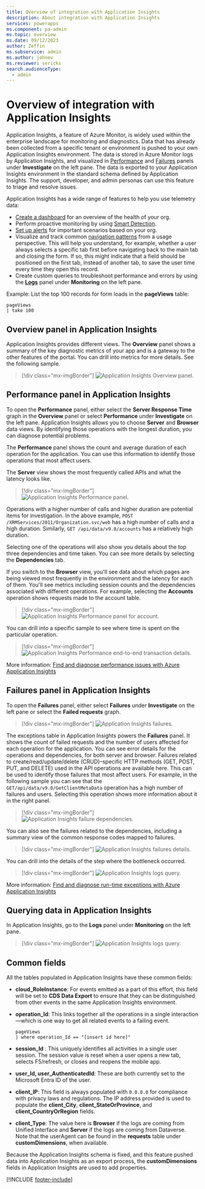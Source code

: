 ```yaml
---
title: Overview of integration with Application Insights
description: About integration with Application Insights
services: powerapps
ms.component: pa-admin
ms.topic: overview
ms.date: 09/12/2023
author: Zeffin
ms.subservice: admin
ms.author: johnev
ms.reviewer: sericks
search.audienceType: 
  - admin
---
```


# Overview of integration with Application Insights

Application Insights, a feature of Azure Monitor, is widely used within the enterprise landscape for monitoring and diagnostics. Data that has already been collected from a specific tenant or environment is pushed to your own Application Insights environment. The data is stored in Azure Monitor logs by Application Insights, and visualized in [Performance](/azure/azure-monitor/learn/tutorial-performance) and [Failures](/azure/azure-monitor/learn/tutorial-runtime-exceptions) panels under **Investigate** on the left pane. The data is exported to your Application Insights environment in the standard schema defined by Application Insights. The support, developer, and admin personas can use this feature to triage and resolve issues.

Application Insights has a wide range of features to help you use telemetry data:

- [Create a dashboard](/azure/azure-monitor/visualize/tutorial-logs-dashboards) for an overview of the health of your org.
- Perform proactive monitoring by using [Smart Detection](/azure/azure-monitor/app/proactive-diagnostics).
- [Set up alerts](/azure/azure-monitor/app/tutorial-alert) for important scenarios based on your org.
- Visualize and track common [navigation patterns](/azure/azure-monitor/app/usage-flows) from a usage perspective. This will help you understand, for example, whether a user always selects a specific tab first before navigating back to the main tab and closing the form. If so, this might indicate that a field should be positioned on the first tab, instead of another tab, to save the user time every time they open this record.
- Create custom queries to troubleshoot performance and errors by using the [**Logs**](/azure/azure-monitor/log-query/log-query-overview) panel under **Monitoring** on the left pane.

Example: List the top 100 records for form loads in the **pageViews** table:

```kusto
pageViews
| take 100
```

## Overview panel in Application Insights

Application Insights provides different views. The **Overview** panel shows a summary of the key diagnostic metrics of your app and is a gateway to the other features of the portal. You can drill into metrics for more details. See the following sample.

> [!div class="mx-imgBorder"]
> ![Application Insights Overview panel.](media/application-insights-overview.png "Application Insights Overview panel")

## Performance panel in Application Insights

To open the **Performance** panel, either select the **Server Response Time** graph in the **Overview** panel or select **Performance** under **Investigate** on the left pane. Application Insights allows you to choose **Server** and **Browser** data views. By identifying those operations with the longest duration, you can diagnose potential problems.

The **Performance** panel shows the count and average duration of each operation for the application. You can use this information to identify those operations that most affect users.

The **Server** view shows the most frequently called APIs and what the latency looks like.

> [!div class="mx-imgBorder"]
> ![Application Insights Performance panel.](media/application-insights-performance.png "Application Insights Performance panel")

Operations with a higher number of calls and higher duration are potential items for investigation. In the above example, `POST /XRMServices/2011/Organization.svc/web` has a high number of calls and a high duration. Similarly, `GET /api/data/v9.0/accounts` has a relatively high duration.

Selecting one of the operations will also show you details about the top three dependencies and time taken. You can see more details by selecting the **Dependencies** tab.

If you switch to the **Browser** view, you'll see data about which pages are being viewed most frequently in the environment and the latency for each of them. You'll see metrics including session counts and the dependencies associated with different operations. For example, selecting the **Accounts** operation shows requests made to the account table.

> [!div class="mx-imgBorder"]
> ![Application Insights Performance panel for account.](media/application-insights-performance-account.png "Application Insights Performance panel for account")

You can drill into a specific sample to see where time is spent on the particular operation.

> [!div class="mx-imgBorder"]
> ![Application Insights Performance end-to-end transaction details.](media/application-insights-performance-transaction-details.png "Application Insights Performance end-to-end transaction details")

More information: [Find and diagnose performance issues with Azure Application Insights](/azure/azure-monitor/learn/tutorial-performance)

## Failures panel in Application Insights

To open the **Failures** panel, either select **Failures** under **Investigate** on the left pane or select the **Failed requests** graph.

> [!div class="mx-imgBorder"]
> ![Application Insights failures.](media/application-insights-failures.png "Application Insights failures")

The exceptions table in Application Insights powers the **Failures** panel. It shows the count of failed requests and the number of users affected for each operation for the application. You can see error details for the operations and dependencies, for both server and browser. Failures related to create/read/update/delete (CRUD)&ndash;specific HTTP methods (GET, POST, PUT, and DELETE) used in the API operations are available here. This can be used to identify those failures that most affect users. For example, in the following sample you can see that the `GET/api/data/v9.0/GetClientMetaData` operation has a high number of failures and users. Selecting this operation shows more information about it in the right panel.  

> [!div class="mx-imgBorder"]
> ![Application Insights failure dependencies.](media/application-insights-failures-dependencies.png "Application Insights failure dependencies")

You can also see the failures related to the dependencies, including a summary view of the common response codes mapped to failures.

> [!div class="mx-imgBorder"]
> ![Application Insights failures details.](media/application-insights-failures-details.png "Application Insights failures details")

You can drill into the details of the step where the bottleneck occurred.

> [!div class="mx-imgBorder"]
> ![Application Insights logs query.](media/application-insights-logs-query.png "Application Insights log query")

More information: [Find and diagnose run-time exceptions with Azure Application Insights](/azure/azure-monitor/learn/tutorial-runtime-exceptions)

## Querying data in Application Insights

In Application Insights, go to the **Logs** panel under **Monitoring** on the left pane.

> [!div class="mx-imgBorder"]
> ![Application Insights logs query.](media/application-insights-logs-query.png "Application Insights log query")

## Common fields

All the tables populated in Application Insights have these common fields:

- **cloud_RoleInstance**: For events emitted as a part of this effort, this field will be set to **CDS Data Export** to ensure that they can be distinguished from other events in the same Application Insights environment.
- **operation_Id**: This links together all the operations in a single interaction&mdash;which is one way to get all related events to a failing event.<br/>

  ```kusto
  pageViews
  | where operation_Id == "[insert id here]"
  ```

- **session_Id** : This uniquely identifies all activities in a single user session. The session value is reset when a user opens a new tab, selects F5/refresh, or closes and reopens the mobile app.
- **user_Id, user_AuthenticatedId**: These are both currently set to the Microsoft Entra ID of the user.
- **client_IP**: This field is always populated with `0.0.0.0` for compliance with privacy laws and regulations. The IP address provided is used to populate the **client_City**, **client_StateOrProvince**, and **client_CountryOrRegion** fields.
- **client_Type**: The value here is **Browser** if the logs are coming from Unified Interface and **Server** if the logs are coming from Dataverse. Note that the userAgent can be found in the **requests** table under **customDimensions**, when available.

Because the Application Insights schema is fixed, and this feature pushed data into Application Insights as an export process, the **customDimensions** fields in Application Insights are used to add properties.

[!INCLUDE [footer-include](../includes/footer-banner.md)]